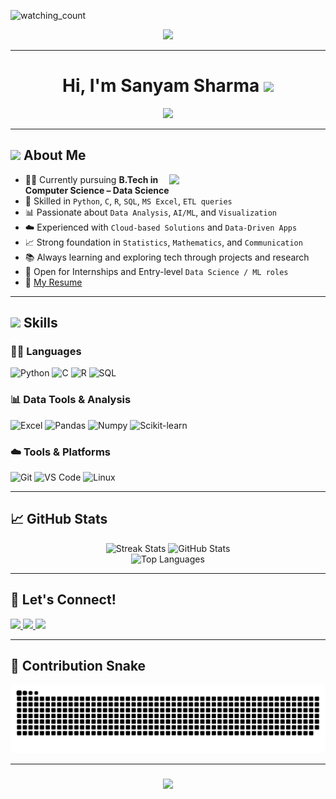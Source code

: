 <p align="left"> 
<img src="https://visitor-badge.laobi.icu/badge?page_id=sanyam113.sanyam113&right_color=brightgreen" alt="watching_count" />
</p>  

<p align="center">
  <img src="https://miro.medium.com/max/2048/1*OohqW5DGh9CQS4hLY5FXzA.png" height="230"/>
</p>

<hr>

<h1 align="center"><b>Hi, I'm Sanyam Sharma</b> <img src="https://media.giphy.com/media/hvRJCLFzcasrR4ia7z/giphy.gif" width="35"></h1>

<p align="center">
  <a href="https://github.com/DenverCoder1/readme-typing-svg">
    <img src="https://readme-typing-svg.herokuapp.com?font=Time+New+Roman&color=%23C8BE25&size=25&center=true&vCenter=true&width=600&height=100&lines=Aspiring+Data+Scientist;CSE+Student+%7C+ML+Enthusiast;Cloud-based+Developer;Always+learning+new+technologies..&lt;3">
  </a>
</p>

---

## <picture><img src="https://github.com/7oSkaaa/7oSkaaa/blob/main/Images/about_me.gif?raw=true" width="50px"></picture> About Me

<picture><img align="right" src="https://github.com/7oSkaaa/7oSkaaa/blob/main/Images/Right_Side.gif?raw=true" width="250px"></picture>

- 👨‍🎓 Currently pursuing **B.Tech in Computer Science – Data Science**
- 🧠 Skilled in `Python`, `C`, `R`, `SQL`, `MS Excel`, `ETL queries`
- 📊 Passionate about `Data Analysis`, `AI/ML`, and `Visualization`
- ☁️ Experienced with `Cloud-based Solutions` and `Data-Driven Apps`
- 📈 Strong foundation in `Statistics`, `Mathematics`, and `Communication`
- 📚 Always learning and exploring tech through projects and research
- 💼 Open for Internships and Entry-level `Data Science / ML roles`  
- 📄 [My Resume](https://drive.google.com/file/d/1dxlJPihtazrq3KIFcF_LPohpCv5EE_d9/view?usp=drivesdk) <!-- Add your Google Drive or website link here -->

---

## <img src="https://media2.giphy.com/media/QssGEmpkyEOhBCb7e1/giphy.gif" width="25"><b> Skills</b>

### 🧑‍💻 Languages  
![Python](https://img.shields.io/badge/Python-14354C?style=for-the-badge&logo=python&logoColor=white)
![C](https://img.shields.io/badge/C-00599C?style=for-the-badge&logo=c&logoColor=white)
![R](https://img.shields.io/badge/R-276DC3?style=for-the-badge&logo=r&logoColor=white)
![SQL](https://img.shields.io/badge/SQL-4479A1?style=for-the-badge&logo=postgresql&logoColor=white)

### 📊 Data Tools & Analysis  
![Excel](https://img.shields.io/badge/Microsoft%20Excel-217346?style=for-the-badge&logo=microsoftexcel&logoColor=white)
![Pandas](https://img.shields.io/badge/Pandas-150458?style=for-the-badge&logo=pandas&logoColor=white)
![Numpy](https://img.shields.io/badge/Numpy-013243?style=for-the-badge&logo=numpy&logoColor=white)
![Scikit-learn](https://img.shields.io/badge/Scikit--learn-F7931E?style=for-the-badge&logo=scikitlearn&logoColor=white)

### ☁️ Tools & Platforms  
![Git](https://img.shields.io/badge/Git-F05032?style=for-the-badge&logo=git&logoColor=white)
![VS Code](https://img.shields.io/badge/VS%20Code-0078d7.svg?style=for-the-badge&logo=visual-studio-code&logoColor=white)
![Linux](https://img.shields.io/badge/Linux-FCC624?style=for-the-badge&logo=linux&logoColor=black)

---

## 📈 GitHub Stats

<div align="center">
  <img width="390" src="https://streak-stats.demolab.com?user=sanyam113&theme=chartreuse-dark&border_radius=10" alt="Streak Stats"/>
  <img width="390" src="https://github-readme-stats.vercel.app/api?username=sanyam113&show_icons=true&theme=chartreuse-dark&rank_icon=github&border_radius=10" alt="GitHub Stats"/>
  <br/>
  <img width="325" src="https://github-readme-stats.vercel.app/api/top-langs/?username=sanyam113&layout=compact&theme=chartreuse-dark&border_radius=10" alt="Top Languages"/>
</div>

---

## <b>🤝 Let's Connect!</b>

<a href="https://linkedin.com/in/sanyam-sharma-sanyam" target="_blank">
  <img src="https://img.shields.io/badge/LinkedIn-blue?style=for-the-badge&logo=linkedin&logoColor=white"/>
</a>
<a href="mailto:sanyamsharma062@gmail.com">
  <img src="https://img.shields.io/badge/Gmail-red?style=for-the-badge&logo=gmail&logoColor=white"/>
</a>
<a href="https://github.com/sanyam113" target="_blank">
  <img src="https://img.shields.io/badge/GitHub-black?style=for-the-badge&logo=github&logoColor=white"/>
</a>

---

## 🐍 Contribution Snake

<p align="center">
  <img src="https://github.com/sanyam113/sanyam113/raw/main/contribution.svg" alt="Contribution Snake"/>
</p>

---

<h3 align="center">
  <img src="https://readme-typing-svg.herokuapp.com/?font=Righteous&size=25&center=true&vCenter=true&width=500&height=70&duration=4000&lines=Thanks+for+visiting!+✌️;+Let's+build+something+awesome+together!">
</h3>

